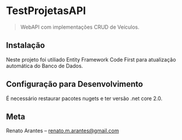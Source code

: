 # TestProjetasAPI
> WebAPI com implementações CRUD de Veículos.

## Instalação

Neste projeto foi utiliado  Entity Framework Code First para atualização automática do Banco de Dados.

## Configuração para Desenvolvimento

É necessário restaurar pacotes nugets e ter versão .net core 2.0.


## Meta

Renato Arantes – renato.m.arantes@gmail.com
